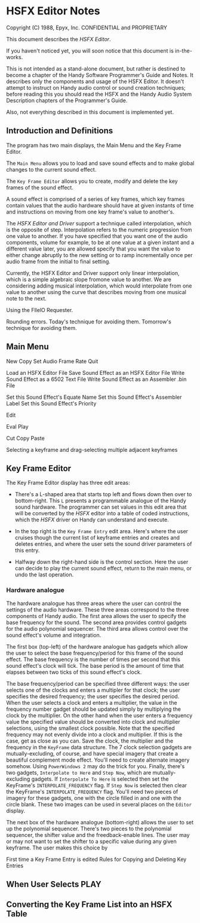 # HSFX Editor Notes

Copyright (C) 1988, Epyx, Inc. 
CONFIDENTIAL and PROPRIETARY

This document describes the *HSFX Editor*.

If you haven't noticed yet, you will soon notice that this document is in-the-works.

This is not intended as a stand-alone document, but rather is destined to become a chapter of the Handy Software Programmer's Guide and Notes. It describes only the components and usage of the HSFX Editor. It doesn't attempt to instruct on Handy audio control or sound creation techniques; before reading this you should read the HSFX and the Handy Audio System Description chapters of the Programmer's Guide.

Also, not everything described in this document is implemented yet.

## Introduction and Definitions

The program has two main displays, the Main Menu and the Key Frame Editor.

The `Main Menu` allows you to load and save sound effects and to make global changes to the current sound effect.

The `Key Frame Editor` allows you to create, modify and delete the key frames of the sound effect.

A sound effect is comprised of a series of key frames, which key frames contain values that the audio hardware should have at given instants of time and instructions on moving from one key frame's value to another's.

The *HSFX Editor and Driver* support a technique called interpolation, which is the opposite of step. Interpolation refers to the numeric progression from one value to another. If you have specified that you want one of the audio components, volume for example, to be at one value at a given instant and a different value later, you are allowed specify that you want the value to either change abruptly to the new setting or to ramp incrementally once per audio frame from the initial to final setting.

Currently, the HSFX Editor and Driver support only linear interpolation, which is a simple algebraic slope fromone value to another. We are considering adding musical interpolation, which would interpolate from one value to another using the curve that describes moving from one musical note to the next.

Using the FllelO Requester.

Rounding errors. Today's technique for avoiding them. Tomorrow's technique for avoiding them.

## Main Menu

New
Copy 
Set Audio Frame Rate 
Quit

Load an HSFX Editor File 
Save Sound Effect as an HSFX Editor File 
Write Sound Effect as a 6502 Text File 
Write Sound Effect as an Assembler .bin File

Set this Sound Effect's Equate Name 
Set this Sound Effect's Assembler Label 
Set this Sound Effect's Priority

Edit

Eval
Play

Cut
Copy
Paste

Selecting a keyframe and drag-selecting multiple adjacent keyframes

## Key Frame Editor

The Key Frame Editor display has three edit areas:

- There's a L-shaped area that starts top left and flows down then over to bottom-right. This `L` presents a programmable analogue of the Handy sound hardware. The programmer can set values in this edit area that will be converted by the *HSFX* editor into a table of coded instructions, which the *HSFX* driver on Handy can understand and execute.

- In the top right is the `Key Frame Entry` edit area. Here's where the user cruises though the current list of keyframe entries and creates and deletes entries, and where the user sets the sound driver parameters of this entry.

- Halfway down the right-hand side is the control section. Here the user can decide to play the current sound effect, return to the main menu, or undo the last operation.

### Hardware analogue

The hardware analogue has three areas where the user can control the settings of the audio hardware. These three areas correspond to the three components of Handy audio. The first area allows the user to specify the base frequency for the sound. The second area provides control gadgets for the audio polynomial sequencer. The third area allows control over the sound effect's volume and integration.

The first box (top-left) of the hardware analogue has gadgets which allow the user to select the base frequency/period for this frame of the sound effect. The base frequency is the number of times per second that this sound effect's clock will tick. The base period is the amount of time that elapses between two ticks of this sound effect's clock.

The base frequency/period can be specified three different ways: the user selects one of the clocks and enters a multipler for that clock; the user specifies the desired frequency; the user specifies the desired period. When the user selects a clock and enters a multiplier, the value in the frequency number gadget should be updated simply by multiplying the clock by the multiplier. On the other hand when the user enters a frequency value the specified value should be converted into clock and multiplier selections, using the smallest clock possible. Note that the specified frequency may not evenly divide into a clock and multiplier. If this is the case, get as close as you can. Save the clock, the multiplier and the frequency in the `KeyFrame` data structure. The 7 clock selection gadgets are mutually-excluding, of course, and have special imagery that create a beautiful complement mode effect. You'll need to create alternate imagery somehow. Using `PowerWindows 2` may do the trick for you. Finally, there's two gadgets, `Interpolate to Here` and `Step Now`, which are mutually-excluding gadgets. If `Interpolate To Here` is selected then set the KeyFrame's `INTERPOLATE_FREQUENCY` flag. If `Step Now` is selected then clear the KeyFrame's `INTERPOLATE_FREQUENCY` flag. You'll need two pieces of imagery for these gadgets, one with the circle filled in and one with the circle blank. These two images can be used in several places on the `Editor` display.

The next box of the hardware analogue (bottom-right) allows the user to set up the polynomial sequencer. There's two pieces to the polynomial sequencer, the shifter value and the freedback-enable lines. The user may or may not want to set the shifter to a specific value during any given keyframe. The user makes this choice by

First time a Key Frame Entry is edited 
Rules for Copying and Deleting Key Entries

## When User Selects PLAY

## Converting the Key Frame List into an HSFX Table
